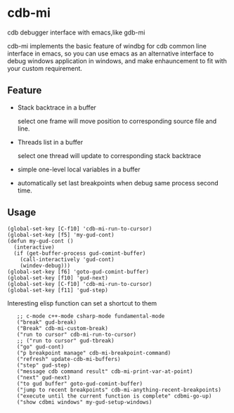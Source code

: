 # cdb-mi
cdb debugger interface with emacs,like gdb-mi

cdb-mi implements the basic feature of windbg for cdb common line interface in emacs,
so you can use emacs as an alternative interface to debug windows application in windows,
and make enhauncement to fit with your custom requirement. 

## Feature

* Stack backtrace in a buffer

  select one frame will move position to corresponding source file and line.

* Threads list in a buffer

  select one thread will update to corresponding stack backtrace 

* simple one-level local variables in a buffer

* automatically set last breakpoints when debug same process second time.

## Usage

```elisp
(global-set-key [C-f10] 'cdb-mi-run-to-cursor)
(global-set-key [f5] 'my-gud-cont)
(defun my-gud-cont ()
  (interactive)
  (if (get-buffer-process gud-comint-buffer)
    (call-interactively 'gud-cont)
    (windev-debug)))
(global-set-key [f6] 'goto-gud-comint-buffer)
(global-set-key [f10] 'gud-next)
(global-set-key [C-f10] 'cdb-mi-run-to-cursor)
(global-set-key [f11] 'gud-step)
```

Interesting elisp function can set a shortcut to them
```elisp
   ;; c-mode c++-mode csharp-mode fundamental-mode
   ("break" gud-break)
   ("Break" cdb-mi-custom-break)
   ("run to cursor" cdb-mi-run-to-cursor)
   ;; ("run to cursor" gud-tbreak)
   ("go" gud-cont)
   ("p breakpoint manage" cdb-mi-breakpoint-command)
   ("refresh" update-cdb-mi-buffers)
   ("step" gud-step)
   ("message cdb command result" cdb-mi-print-var-at-point)
   ("next" gud-next)
   ("to gud buffer" goto-gud-comint-buffer)
   ("jump to recent breakpoints" cdb-mi-anything-recent-breakpoints)
   ("execute until the current function is complete" cdbmi-go-up)
   ("show cdbmi windows" my-gud-setup-windows)
```
